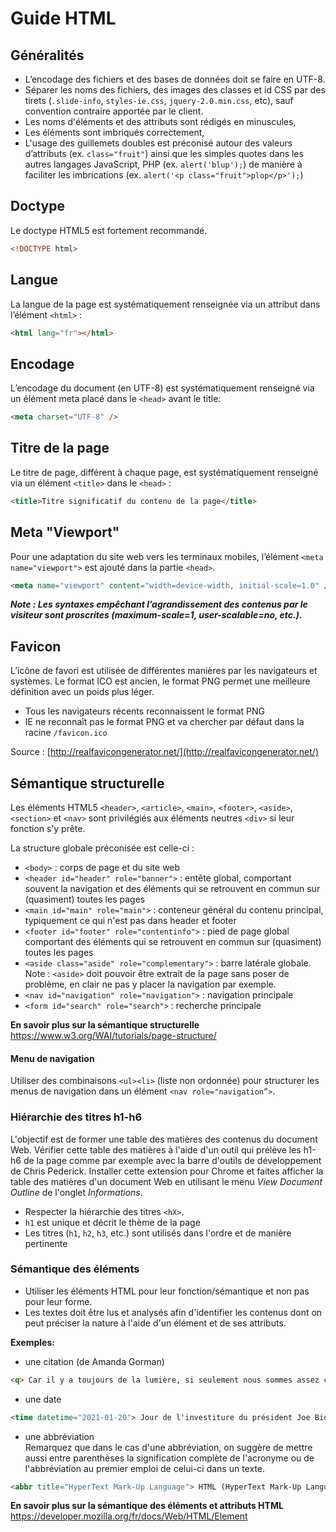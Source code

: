 # Guide HTML


## Généralités

- L’encodage des fichiers et des bases de données doit se faire en UTF-8. 
- Séparer les noms des fichiers, des images des classes et id CSS par des tirets (`.slide-info`, `styles-ie.css`, `jquery-2.0.min.css`, etc), sauf convention contraire apportée par le client.
- Les noms d'éléments et des attributs sont rédigés en minuscules,
- Les éléments sont imbriqués correctement,
- L'usage des guillemets doubles est préconisé autour des valeurs d’attributs (ex. `class="fruit"`) ainsi que les simples quotes dans les autres langages JavaScript, PHP (ex. `alert('blup');`) de manière à faciliter les imbrications (ex. `alert('<p class="fruit">plop</p>');`)

## Doctype

Le doctype HTML5 est fortement recommandé.

```html
<!DOCTYPE html>
```

## Langue

La langue de la page est systématiquement renseignée via un attribut dans l’élément `<html>` :

```html
<html lang="fr"></html>
```

## Encodage

L’encodage du document (en UTF-8) est systématiquement renseigné via un élément meta placé dans le `<head>` avant le title:

```html
<meta charset="UTF-8" />
```

## Titre de la page

Le titre de page, différent à chaque page, est systématiquement renseigné via un élément `<title>` dans le `<head>` :

```html
<title>Titre significatif du contenu de la page</title>
```

## Meta "Viewport"

Pour une adaptation du site web vers les terminaux mobiles, l’élément `<meta name="viewport">` est ajouté dans la partie `<head>`.

```html
<meta name="viewport" content="width=device-width, initial-scale=1.0" />
```

**_Note : Les syntaxes empêchant l’agrandissement des contenus par le visiteur sont proscrites (maximum-scale=1, user-scalable=no, etc.)._**

## Favicon

L’icône de favori est utilisée de différentes manières par les navigateurs et systèmes. Le format ICO est ancien, le format PNG permet une meilleure définition avec un poids plus léger.  
- Tous les navigateurs récents reconnaissent le format PNG  
- IE ne reconnaît pas le format PNG et va chercher par défaut dans la racine `/favicon.ico`  

Source : [http://realfavicongenerator.net/](http://realfavicongenerator.net/)

## Sémantique structurelle 

Les éléments HTML5 `<header>`, `<article>`, `<main>`, `<footer>`, `<aside>`, `<section>` et `<nav>` sont privilégiés aux éléments neutres `<div>` si leur fonction s’y prête.

La structure globale préconisée est celle-ci :

- `<body>` : corps de page et du site web 
- `<header id="header" role="banner">` : entête global, comportant souvent la navigation et des éléments qui se retrouvent en commun sur (quasiment) toutes les pages
- `<main id="main" role="main">` : conteneur général du contenu principal, typiquement ce qui n'est pas dans header et footer
- `<footer id="footer" role="contentinfo">` : pied de page global comportant des éléments qui se retrouvent en commun sur (quasiment) toutes les pages  
- `<aside class="aside" role="complementary">` : barre latérale globale. Note : `<aside>` doit pouvoir être extrait de la page sans poser de problème, en clair ne pas y placer la navigation par exemple.
- `<nav id="navigation" role="navigation">` : navigation principale
- `<form id="search" role="search">` : recherche principale

__En savoir plus sur la sémantique structurelle__
https://www.w3.org/WAI/tutorials/page-structure/


#### Menu de navigation

Utiliser des combinaisons `<ul><li>` (liste non ordonnée) pour structurer les menus de navigation dans un élément `<nav role="navigation”>`.

### Hiérarchie des titres h1-h6
L'objectif est de former une table des matières des contenus du document Web.
Vérifier cette table des matières à l'aide d'un outil qui prélève les h1-h6 de la page comme par exemple avec la barre d'outils de développement de Chris Pederick.
Installer cette extension pour Chrome et faites afficher la table des matières d'un document Web en utilisant le menu *View Document Outline* de l'onglet *Informations*.
- Respecter la hiérarchie des titres `<hX>`.
- `h1` est unique et décrit le thème de la page
- Les titres (`h1`, `h2`, `h3`, etc.) sont utilisés dans l'ordre et de manière pertinente

### Sémantique des éléments
- Utiliser les éléments HTML pour leur fonction/sémantique et non pas pour leur forme.
- Les textes doit être lus et analysés afin d'identifier les contenus dont on peut préciser la nature à l'aide d'un élément et de ses attributs.

__Exemples:__  
- une citation (de Amanda Gorman)
```html
<q> Car il y a toujours de la lumière, si seulement nous sommes assez courageux pour la voir, si seulement nous sommes assez courageux pour l’incarner. </q>
```
- une date
```html
<time datetime="2021-01-20"> Jour de l'investiture du président Joe Biden. </time>
```
- une abbréviation  
Remarquez que dans le cas d'une abbréviation, on suggère de mettre aussi entre parenthèses la signification complète de l'acronyme ou de l'abbréviation au premier emploi de celui-ci dans un texte.
```html
<abbr title="HyperText Mark-Up Language"> HTML (HyperText Mark-Up Language)</abbr>
```

__En savoir plus sur la sémantique des éléments et attributs HTML__    
https://developer.mozilla.org/fr/docs/Web/HTML/Element 